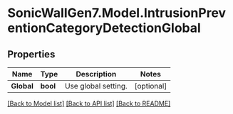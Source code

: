 # SonicWallGen7.Model.IntrusionPreventionCategoryDetectionGlobal

## Properties

Name | Type | Description | Notes
------------ | ------------- | ------------- | -------------
**Global** | **bool** | Use global setting. | [optional] 

[[Back to Model list]](../README.md#documentation-for-models) [[Back to API list]](../README.md#documentation-for-api-endpoints) [[Back to README]](../README.md)

